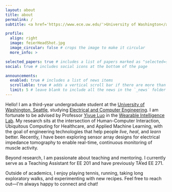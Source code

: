 ```yaml
---
layout: about
title: about
permalink: /
subtitle: <a href='https://www.ece.uw.edu/'>University of Washington</a>. feier513[at]uw[dot]edu.

profile:
  align: right
  image: feierHeadShot.jpg
  image_circular: false # crops the image to make it circular
  more_info: >

selected_papers: true # includes a list of papers marked as "selected={true}"
social: true # includes social icons at the bottom of the page

announcements:
  enabled: true # includes a list of news items
  scrollable: true # adds a vertical scroll bar if there are more than 3 news items
  limit: 5 # leave blank to include all the news in the `_news` folder
---
```


Hello! I am a third-year undergraduate student at the [University of Washington, Seattle](https://www.washington.edu/), studying [Electrical and Computer Engineering](https://www.ece.uw.edu/). I am fortunate to be advised by Professor [Yiyue Luo](https://yyueluo.com/) in the [Wearable Intelligence Lab](https://yyueluo.com/group). My research sits at the intersection of Human-Computer Interaction, Ubiquitous Computing for Healthcare, and Applied Machine Learning, with the goal of engineering technologies that help people *live*, *heal*, and *learn* better. Recently, I have been exploring sensor array designs for electrical impedance tomography to enable real-time, continuous monitoring of muscle activity.

Beyond research, I am passionate about teaching and mentoring. I currently serve as a Teaching Assistant for EE 201 and have previously TA’ed EE 271.

Outside of academics, I enjoy playing tennis, running, taking long exploratory walks, and experimenting with new recipes. Feel free to reach out—I'm always happy to connect and chat!
